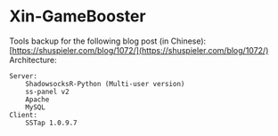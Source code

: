 # Xin-GameBooster

Tools backup for the following blog post (in Chinese):
	[https://shuspieler.com/blog/1072/](https://shuspieler.com/blog/1072/) 
Architecture:

	Server:
		ShadowsocksR-Python (Multi-user version)
		ss-panel v2 
		Apache
		MySQL
	Client:
		SSTap 1.0.9.7
